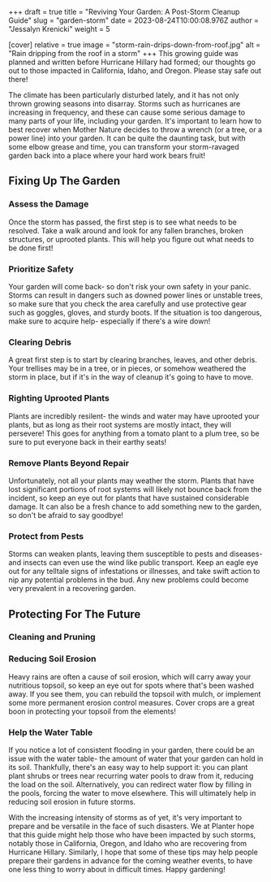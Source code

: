 +++
draft = true
title = "Reviving Your Garden: A Post-Storm Cleanup Guide"
slug = "garden-storm"
date = 2023-08-24T10:00:08.976Z
author = "Jessalyn Krenicki"
weight = 5

[cover]
relative = true
image = "storm-rain-drips-down-from-roof.jpg"
alt = "Rain dripping from the roof in a storm"
+++
This growing guide was planned and written before Hurricane Hillary had formed; our thoughts go out to those impacted in California, Idaho, and Oregon. Please stay safe out there!



The climate has been particularly disturbed lately, and it has not only thrown growing seasons into disarray. Storms such as hurricanes are increasing in frequency, and these can cause some serious damage to many parts of your life, including your garden. It's important to learn how to best recover when Mother Nature decides to throw a wrench (or a tree, or a power line) into your garden. It can be quite the daunting task, but with some elbow grease and time, you can transform your storm-ravaged garden back into a place where your hard work bears fruit!

## Fixing Up The Garden

### Assess the Damage

Once the storm has passed, the first step is to see what needs to be resolved. Take a walk around and look for any fallen branches, broken structures, or uprooted plants. This will help you figure out what needs to be done first!

### Prioritize Safety

Your garden will come back- so don't risk your own safety in your panic. Storms can result in dangers such as downed power lines or unstable trees, so make sure that you check the area carefully and use protective gear such as goggles, gloves, and sturdy boots. If the situation is too dangerous, make sure to acquire help- especially if there's a wire down!

### Clearing Debris

A great first step is to start by clearing branches, leaves, and other debris. Your trellises may be in a tree, or in pieces, or somehow weathered the storm in place, but if it's in the way of cleanup it's going to have to move. 

### Righting Uprooted Plants

Plants are incredibly resilent- the winds and water may have uprooted your plants, but as long as their root systems are mostly intact, they will persevere! This goes for anything from a tomato plant to a plum tree, so be sure to put everyone back in their earthy seats!

### Remove Plants Beyond Repair

Unfortunately, not all your plants may weather the storm. Plants that have lost significant portions of root systems will likely not bounce back from the incident, so keep an eye out for plants that have sustained considerable damage. It can also be a fresh chance to add something new to the garden, so don't be afraid to say goodbye!

### Protect from Pests

Storms can weaken plants, leaving them susceptible to pests and diseases- and insects can even use the wind like public transport. Keep an eagle eye out for any telltale signs of infestations or illnesses, and take swift action to nip any potential problems in the bud. Any new problems could become very prevalent in a recovering garden.

## Protecting For The Future

### Cleaning and Pruning

### Reducing Soil Erosion

Heavy rains are often a cause of soil erosion, which will carry away your nutritious topsoil, so keep an eye out for spots where that's been washed away. If you see them, you can rebuild the topsoil with mulch, or implement some more permanent erosion control measures. Cover crops are a great boon in protecting your topsoil from the elements!

### Help the Water Table

If you notice a lot of consistent flooding in your garden, there could be an issue with the water table- the amount of water that your garden can hold in its soil. Thankfully, there's an easy way to help support it: you can plant plant shrubs or trees near recurring water pools to draw from it, reducing the load on the soil. Alternatively, you can redirect water flow by filling in the pools, forcing the water to move elsewhere. This will ultimately help in reducing soil erosion in future storms.

With the increasing intensity of storms as of yet, it's very important to prepare and be versatile in the face of such disasters. We at Planter hope that this guide might help those who have been impacted by such storms, notably those in California, Oregon, and Idaho who are recovering from Hurricane Hillary. Similarly, I hope that some of these tips may help people prepare their gardens in advance for the coming weather events, to have one less thing to worry about in difficult times. Happy gardening!